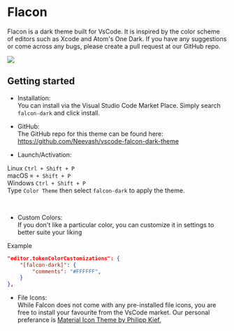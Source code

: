 # Flacon 
Flacon is a dark theme built for VsCode. It is inspired by the color scheme of editors such as Xcode and Atom's One Dark.
If you have any suggestions or come across any bugs, please create a pull request at our GitHub repo.


![](https://raw.githubusercontent.com/Neevash/vscode-falcon-dark-theme/master/preview.png)


## Getting started

- Installation: <br>
You can install via the Visual Studio Code Market Place. Simply search `falcon-dark` and click install. 

- GitHub: <br>
The GitHub repo for this theme can be found here: https://github.com/Neevash/vscode-falcon-dark-theme


- Launch/Activation: <br>

 Linux `Ctrl + Shift + P` <br>
 macOS `⌘ + Shift + P`<br>
 Windows `Ctrl + Shift + P`<br>
 Type `Color Theme` then select `falcon-dark` to apply the theme.

<br>

- Custom Colors: <br>
If you don't like a particular color, you can customize it in settings to better suite your liking 

Example
```json
"editor.tokenColorCustomizations": {
    "[falcon-dark]": {
        "comments": "#FFFFFF",
    }
},
```

- File Icons: <br>
While Falcon does not come with any pre-installed file icons, you are free to install your favourite from the VsCode market. Our personal preferance is [Material Icon Theme by Philipp Kief.](https://marketplace.visualstudio.com/items?itemName=PKief.material-icon-theme)
